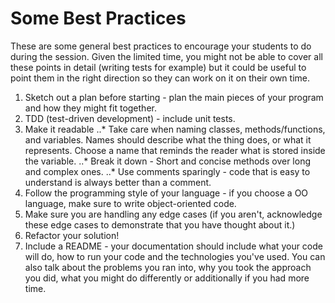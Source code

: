 # Some Best Practices

These are some general best practices to encourage your students to do during the session. Given the limited time, you might not be able to cover all these points in detail (writing tests for example) but
it could be useful to point them in the right direction so they can work on it on their own time.

1. Sketch out a plan before starting - plan the main pieces of your program and how they might fit together.
2. TDD (test-driven development) - include unit tests.
3. Make it readable
..* Take care when naming classes, methods/functions, and variables. Names should describe what the thing does, or what it represents. Choose a name that reminds the reader what is stored inside the variable.
..* Break it down - Short and concise methods over long and complex ones.
..* Use comments sparingly - code that is easy to understand is always better than a comment.
4. Follow the programming style of your language - if you choose a OO language, make sure to write object-oriented code.
5. Make sure you are handling any edge cases (if you aren't, acknowledge these edge cases to demonstrate that you have thought about it.)
6. Refactor your solution!
7. Include a README - your documentation should include what your code will do, how to run your code and the technologies you've used. You can also talk about the problems you ran into, why you took the approach you did, what you might do differently or additionally if you had more time. 
